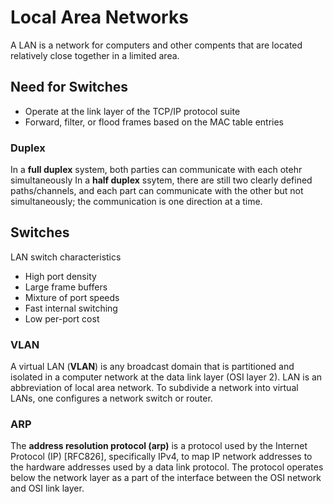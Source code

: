 # Local Area Networks
A LAN is a network for computers and other compents that are located relatively close together in a limited area.

## Need for Switches
  * Operate at the link layer of the TCP/IP protocol suite
  * Forward, filter, or flood frames based on the MAC table entries

### Duplex
In a **full duplex** system, both parties can communicate with each otehr simultaneously
In a **half duplex** ssytem, there are still two clearly defined paths/channels, and each part can communicate with the other but not simultaneously; the communication is one direction at a time.

## Switches
LAN switch characteristics
  * High port density
  * Large frame buffers
  * Mixture of port speeds
  * Fast internal switching
  * Low per-port cost

### VLAN
A virtual LAN (**VLAN**) is any broadcast domain that is partitioned and isolated in a computer network at the data link layer (OSI layer 2). LAN is an abbreviation of local area network. To subdivide a network into virtual LANs, one configures a network switch or router.

### ARP
The **address resolution protocol (arp)** is a protocol used by the Internet Protocol (IP) [RFC826], specifically IPv4, to map IP network addresses to the hardware addresses used by a data link protocol. The protocol operates below the network layer as a part of the interface between the OSI network and OSI link layer.
